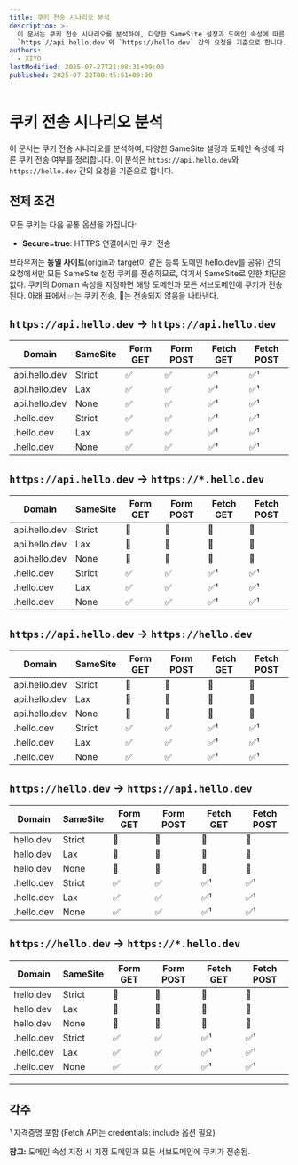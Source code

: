 ```yaml
---
title: 쿠키 전송 시나리오 분석
description: >-
  이 문서는 쿠키 전송 시나리오를 분석하여, 다양한 SameSite 설정과 도메인 속성에 따른 쿠키 전송 여부를 정리합니다. 이 분석은
  `https://api.hello.dev`와 `https://hello.dev` 간의 요청을 기준으로 합니다.
authors:
  - XIYO
lastModified: 2025-07-27T21:08:31+09:00
published: 2025-07-22T00:45:51+09:00
---
```

# 쿠키 전송 시나리오 분석

이 문서는 쿠키 전송 시나리오를 분석하여, 다양한 SameSite 설정과 도메인 속성에 따른 쿠키 전송 여부를 정리합니다. 이 분석은 `https://api.hello.dev`와 `https://hello.dev` 간의 요청을 기준으로 합니다.

## 전제 조건

모든 쿠키는 다음 공통 옵션을 가집니다:
- **Secure=true**: HTTPS 연결에서만 쿠키 전송

브라우저는 **동일 사이트**(origin과 target이 같은 등록 도메인 hello.dev를 공유) 간의 요청에서만 모든 SameSite 설정 쿠키를 전송하므로, 여기서 SameSite로 인한 차단은 없다. 쿠키의 Domain 속성을 지정하면 해당 도메인과 모든 서브도메인에 쿠키가 전송된다. 아래 표에서 ✅는 쿠키 전송, 🚫는 전송되지 않음을 나타낸다.

## `https://api.hello.dev` → `https://api.hello.dev`

|**Domain**|**SameSite**|**Form GET**|**Form POST**|**Fetch GET**|**Fetch POST**|
|---|---|---|---|---|---|
|api.hello.dev|Strict|✅|✅|✅¹|✅¹|
|api.hello.dev|Lax|✅|✅|✅¹|✅¹|
|api.hello.dev|None|✅|✅|✅¹|✅¹|
|.hello.dev|Strict|✅|✅|✅¹|✅¹|
|.hello.dev|Lax|✅|✅|✅¹|✅¹|
|.hello.dev|None|✅|✅|✅¹|✅¹|

## `https://api.hello.dev` → `https://*.hello.dev`

|**Domain**|**SameSite**|**Form GET**|**Form POST**|**Fetch GET**|**Fetch POST**|
|---|---|---|---|---|---|
|api.hello.dev|Strict|🚫|🚫|🚫|🚫|
|api.hello.dev|Lax|🚫|🚫|🚫|🚫|
|api.hello.dev|None|🚫|🚫|🚫|🚫|
|.hello.dev|Strict|✅|✅|✅¹|✅¹|
|.hello.dev|Lax|✅|✅|✅¹|✅¹|
|.hello.dev|None|✅|✅|✅¹|✅¹|

## `https://api.hello.dev` → `https://hello.dev`

|**Domain**|**SameSite**|**Form GET**|**Form POST**|**Fetch GET**|**Fetch POST**|
|---|---|---|---|---|---|
|api.hello.dev|Strict|🚫|🚫|🚫|🚫|
|api.hello.dev|Lax|🚫|🚫|🚫|🚫|
|api.hello.dev|None|🚫|🚫|🚫|🚫|
|.hello.dev|Strict|✅|✅|✅¹|✅¹|
|.hello.dev|Lax|✅|✅|✅¹|✅¹|
|.hello.dev|None|✅|✅|✅¹|✅¹|

## `https://hello.dev` → `https://api.hello.dev`

|**Domain**|**SameSite**|**Form GET**|**Form POST**|**Fetch GET**|**Fetch POST**|
|---|---|---|---|---|---|
|hello.dev|Strict|🚫|🚫|🚫|🚫|
|hello.dev|Lax|🚫|🚫|🚫|🚫|
|hello.dev|None|🚫|🚫|🚫|🚫|
|.hello.dev|Strict|✅|✅|✅¹|✅¹|
|.hello.dev|Lax|✅|✅|✅¹|✅¹|
|.hello.dev|None|✅|✅|✅¹|✅¹|

## `https://hello.dev` → `https://*.hello.dev`

|**Domain**|**SameSite**|**Form GET**|**Form POST**|**Fetch GET**|**Fetch POST**|
|---|---|---|---|---|---|
|hello.dev|Strict|🚫|🚫|🚫|🚫|
|hello.dev|Lax|🚫|🚫|🚫|🚫|
|hello.dev|None|🚫|🚫|🚫|🚫|
|.hello.dev|Strict|✅|✅|✅¹|✅¹|
|.hello.dev|Lax|✅|✅|✅¹|✅¹|
|.hello.dev|None|✅|✅|✅¹|✅¹|

---

## 각주

¹ 자격증명 포함 (Fetch API는 credentials: include 옵션 필요)

**참고:** 도메인 속성 지정 시 지정 도메인과 모든 서브도메인에 쿠키가 전송됨.
